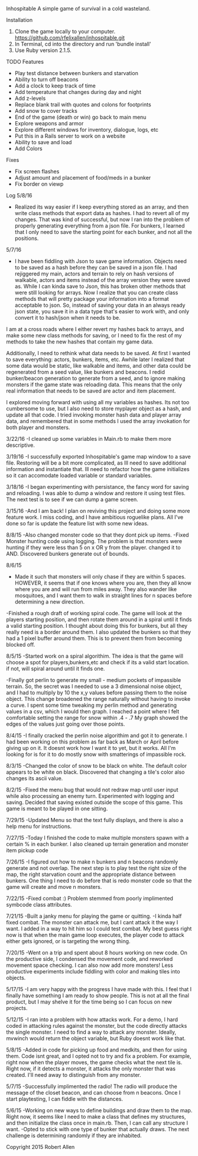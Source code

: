 Inhospitable
A simple game of survival in a cold wasteland.

Installation
1. Clone the game locally to your computer. https://github.com/rfelixallen/inhospitable.git
2. In Terminal, cd into the directory and run 'bundle install'
3. Use Ruby version 2.1.5.

TODO
Features
* Play test distance between bunkers and starvation
* Ability to turn off beacons
* Add a clock to keep track of time
* Add temperature that changes during day and night
* Add z-levels
* Replace blank trail with quotes and colons for footprints
* Add snow to cover tracks
* End of the game (death or win) go back to main menu
* Explore weapons and armor
* Explore different windows for inventory, dialogue, logs, etc
* Put this in a Rails server to work on a website
* Ability to save and load
* Add Colors


Fixes
* Fix screen flashes
* Adjust amount and placement of food/meds in a bunker
* Fix border on viewp

Log
5/8/16
- Realized its way easier if I keep everything stored as an array, and then write class methods that export data as hashes. I had to revert all of my changes. That was kind of successful, but now I ran into the problem of properly generating everything from a json file. For bunkers, I learned that I only need to save the starting point for each bunker, and not all the positions.

5/7/16
- I have been fiddling with Json to save game information. Objects need to be saved as a hash before they can be saved in a json file. I had rejiggered my main, actors and terrain to rely on hash versions of walkable, actors and items instead of the array version they were saved as. While I can kinda save to Json, this has broken other methods that were still looking for arrays. Now I realize that you can create class methods that will pretty package your information into a format acceptable to json. So, instead of saving your data in an always ready json state, you save it in a data type that's easier to work with, and only convert it to hash/json when it needs to be.

I am at a cross roads where I either revert my hashes back to arrays, and make some new class methods for saving, or I need to fix the rest of my methods to take the new hashes that contain my game data.

Additionally, I need to rethink what data needs to be saved. At first I wanted to save everything: actors, bunkers, items, etc. Awhile later I realized that some data would be static, like walkable and items, and other data could be regenerated from a seed value, like bunkers and beacons. I redid bunker/beacon generation to generate from a seed, and to ignore making monsters if the game state was reloading data. This means that the only real information that needs to be saved are actor and item placement.

I explored moving forward with using all my variables as hashes. Its not too cumbersome to use, but I also need to store myplayer object as a hash, and update all that code. I tried invoking monster hash data and player array data, and remembered that in some methods I used the array invokation for both player and monsters. 

3/22/16
-I cleaned up some variables in Main.rb to make them more descriptive.

3/19/16
-I successfully exported Inhospitable's game map window to a save file. Restoring will be a bit more complicated, as Ill need to save additional information and instantiate that. Ill need to refactor how the game initializes so it can accomodate loaded variable or standard variables.

3/18/16
-I began experimenting with persistance, the fancy word for saving and reloading. I was able to dump a window and restore it using test files. The next test is to see if we can dump a game screen.

3/15/16
-And I am back! I plan on reviving this project and doing some more feature work. I miss coding, and I have ambitious roguelike plans. All I've done so far is update the feature list with some new ideas.

8/8/15
-Also changed monster code so that they dont pick up items.
-Fixed Monster hunting code using logging. The problem is that monsters were hunting if they were less than 5 on x OR y from the player. changed it to AND. Discovered bunkers generate out of bounds. 

8/6/15
- Made it such that monsters will only chase if they are within 5 spaces. HOWEVER, it seems that if one knows where you are, then they all know where you are and will run from miles away. They also wander like mosquitoes, and I want them to walk in straight lines for n spaces before determining a new direction.

-Finished a rough draft of working spiral code. The game will look at the players starting position, and then rotate them around in a spiral until it finds a valid starting position. I thought about doing this for bunkers, but all they really need is a border around them. I also updated the bunkers so that they had a 1 pixel buffer around them. This is to prevent them from becoming blocked off.

8/5/15
-Started work on a spiral algorithim. The idea is that the game will choose a spot for players,bunkers,etc and check if its a valid start location. if not, will spiral around until it finds one.

-Finally got perlin to generate my small - medium pockets of impassible terrain. So, the secret was I needed to use a 3 dimensional noise object, and I had to multiply by 10 the x,y values before passing them to the noise object. This change broadened the range naturally without having to invoke a curve. I spent some time tweaking my perlin method and generating values in a csv, which I would then graph. I reached a point where I felt comfortable setting the range for snow within .4 - .7 My graph showed the edges of the values just going over those points. 

8/4/15
-I finally cracked the perlin noise algorithim and got it to generate. I had been working on this problem as far back as March or April before giving up on it. It doesnt work how I want it to yet, but it works. All I'm looking for is for it to do mostly snow with smatterings of impassible rock.

8/3/15
-Changed the color of snow to be black on white. The default color appears to be white on black. Discovered that changing a tile's color also changes its ascii value.

8/2/15
-Fixed the menu bug that would not redraw map until user input while also processing an enemy turn. Experimented with logging and saving. Decided that saving existed outside the scope of this game. This game is meant to be played in one sitting.

7/29/15
-Updated Menu so that the text fully displays, and there is also a help menu for instructions.

7/27/15
-Today I finished the code to make multiple monsters spawn with a certain % in each bunker. I also cleaned up terrain generation and monster item pickup code

7/26/15
-I figured out how to make n bunkers and n beacons randomly generate and not overlap. The next step is to play test the right size of the map, the right starvation count and the appropriate distance between bunkers. One thing I need to do before that is redo monster code so that the game will create and move n monsters.

7/22/15
-Fixed combat :) Problem stemmed from poorly implimented symbcode class attributes.

7/21/15
-Built a janky menu for playing the game or quitting.
-I kinda half fixed combat. The monster can attack me, but I cant attack it the way I want. I added in a way to hit him so I could test combat. My best guess right now is that when the main game loop executes, the player code to attack either gets ignored, or is targeting the wrong thing. 

7/20/15
-Went on a trip and spent about 8 hours working on new code. On the productive side, I condensed the movement code, and reworked movement space checking. I can also now add more monsters! Less productive experiments include fiddling with color and making tiles into objects.

5/17/15
-I am very happy with the progress I have made with this. I feel that I finally have something I am ready to show people. This is not at all the final product, but I may shelve it for the time being so I can focus on new projects.

5/12/15
-I ran into a problem with how attacks work. For a demo, I hard coded in attacking rules against the monster, but the code directly attacks the single monster. I need to find a way to attack any monster. Ideally, mvwinch would return the object variable, but Ruby doesnt work like that.

5/8/15
-Added in code for picking up food and medkits, and then for using them. Code isnt great, and I opted not to try and fix a problem. For example, right now when the player moves, the game checks what the next tile is. Right now, if it detects a monster, it attacks the only monster that was created. I'll need away to distinguish from any monster.

5/7/15
-Successfully implimented the radio! The radio will produce the message of the closet beacon, and can choose from n beacons. Once I start playtesting, I can fiddle with the distances.

5/6/15
-Working on new ways to define buildings and draw them to the map. Right now, it seems like I need to make a class that defines my structures, and then initialize the class once in main.rb. Then, I can call any structure I want.
-Opted to stick with one type of bunker that actually draws. The next challenge is determining randomly if they are inhabited.

Copyright 2015 Robert Allen